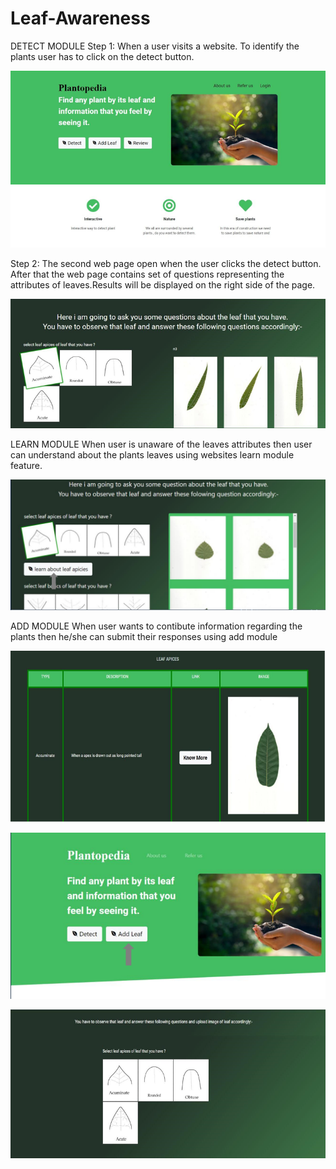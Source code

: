 # Leaf-Awareness
DETECT MODULE
Step 1: When a user visits a website. To identify the plants user has to click on the detect button.

![1](https://github.com/manishkt52/Leaf-Awareness/blob/main/SS/1.PNG)


Step 2: The second web page open when the user clicks the detect button. After that the web page contains set of questions representing the attributes of leaves.Results will be displayed on the right side of the page.

![2](https://github.com/manishkt52/Leaf-Awareness/blob/main/SS/2.PNG)


LEARN MODULE
When user is unaware of the leaves attributes then user can understand about the plants leaves using websites learn module feature.

![3](https://github.com/manishkt52/Leaf-Awareness/blob/main/SS/3.PNG)


ADD MODULE
When user wants to contibute information regarding the plants then he/she can submit their responses using add module

![4](https://github.com/manishkt52/Leaf-Awareness/blob/main/SS/4.PNG)

![5](https://github.com/manishkt52/Leaf-Awareness/blob/main/SS/5.PNG)

![6](https://github.com/manishkt52/Leaf-Awareness/blob/main/SS/6.PNG)
